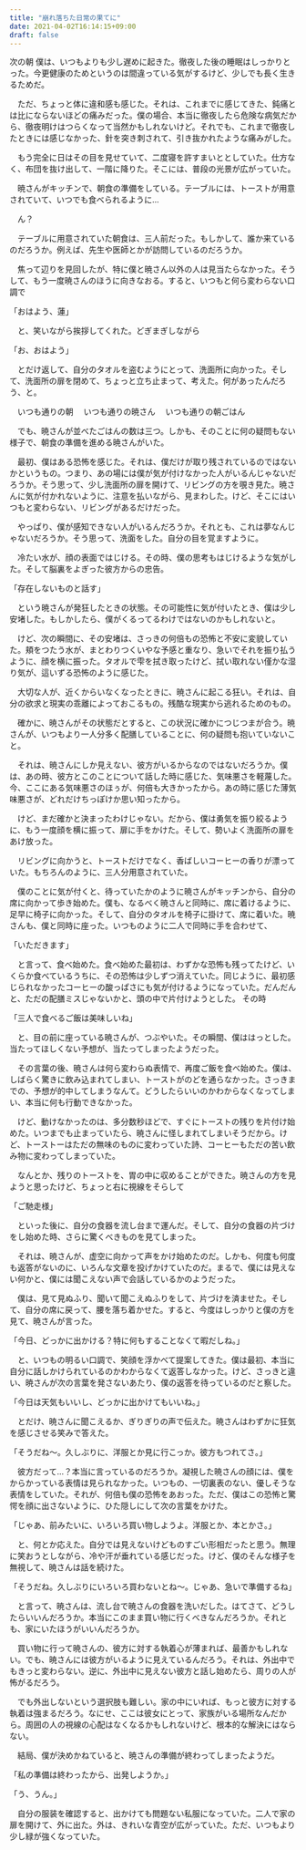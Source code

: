 ```yaml
---
title: "崩れ落ちた日常の果てに"
date: 2021-04-02T16:14:15+09:00
draft: false
---
```


 次の朝
 僕は、いつもよりも少し遅めに起きた。徹夜した後の睡眠はしっかりとった。今更健康のためというのは間違っている気がするけど、少しでも長く生きるためだ。

　ただ、ちょっと体に違和感も感じた。それは、これまでに感じてきた、鈍痛とは比にならないほどの痛みだった。僕の場合、本当に徹夜したら危険な病気だから、徹夜明けはつらくなって当然かもしれないけど。それでも、これまで徹夜したときには感じなかった、針を突き刺されて、引き抜かれたような痛みがした。

　もう完全に日はその目を見せていて、二度寝を許すまいととしていた。仕方なく、布団を抜け出して、一階に降りた。そこには、普段の光景が広がっていた。

　暁さんがキッチンで、朝食の準備をしている。テーブルには、トーストが用意されていて、いつでも食べられるように...

　ん？

　テーブルに用意されていた朝食は、三人前だった。もしかして、誰か来ているのだろうか。例えば、先生や医師とかが訪問しているのだろうか。

　焦って辺りを見回したが、特に僕と暁さん以外の人は見当たらなかった。そうして、もう一度暁さんのほうに向きなおる。すると、いつもと何ら変わらない口調で

「おはよう、蓮」

　と、笑いながら挨拶してくれた。どぎまぎしながら

「お、おはよう」

　とだけ返して、自分のタオルを盗むようにとって、洗面所に向かった。そして、洗面所の扉を閉めて、ちょっと立ち止まって、考えた。何があったんだろう、と。

　いつも通りの朝
　いつも通りの暁さん
　いつも通りの朝ごはん

　でも、暁さんが並べたごはんの数は三つ。しかも、そのことに何の疑問もない様子で、朝食の準備を進める暁さんがいた。

　最初、僕はある恐怖を感じた。それは、僕だけが取り残されているのではないかというもの。つまり、あの場には僕が気が付けなかった人がいるんじゃないだろうか。そう思って、少し洗面所の扉を開けて、リビングの方を覗き見た。暁さんに気が付かれないように、注意を払いながら、見まわした。けど、そこにはいつもと変わらない、リビングがあるだけだった。

　やっぱり、僕が感知できない人がいるんだろうか。それとも、これは夢なんじゃないだろうか。そう思って、洗面をした。自分の目を覚ますように。

　冷たい水が、顔の表面ではじける。その時、僕の思考もはじけるような気がした。そして脳裏をよぎった彼方からの忠告。

「存在しないものと話す」

　という暁さんが発狂したときの状態。その可能性に気が付いたとき、僕は少し安堵した。もしかしたら、僕がくるってるわけではないのかもしれないと。

　けど、次の瞬間に、その安堵は、さっきの何倍もの恐怖と不安に変貌していた。頬をつたう水が、まとわりつくいやな予感と重なり、急いでそれを振り払うように、顔を横に振った。タオルで雫を拭き取ったけど、拭い取れない僅かな湿り気が、這いずる恐怖のように感じた。

　大切な人が、近くからいなくなったときに、暁さんに起こる狂い。それは、自分の欲求と現実の乖離によっておこるもの。残酷な現実から逃れるためのもの。

　確かに、暁さんがその状態だとすると、この状況に確かにつじつまが合う。暁さんが、いつもより一人分多く配膳していることに、何の疑問も抱いていないこと。

　それは、暁さんにしか見えない、彼方がいるからなのではないだろうか。僕は、あの時、彼方とこのことについて話した時に感じた、気味悪さを軽蔑した。今、ここにある気味悪さのほぅが、何倍も大きかったから。あの時に感じた薄気味悪さが、どれだけちっぽけか思い知ったから。

　けど、まだ確かと決まったわけじゃない。だから、僕は勇気を振り絞るように、もう一度顔を横に振って、扉に手をかけた。そして、勢いよく洗面所の扉をあけ放った。

　リビングに向かうと、トーストだけでなく、香ばしいコーヒーの香りが漂っていた。もちろんのように、三人分用意されていた。

　僕のことに気が付くと、待っていたかのように暁さんがキッチンから、自分の席に向かって歩き始めた。僕も、なるべく暁さんと同時に、席に着けるように、足早に椅子に向かった。そして、自分のタオルを椅子に掛けて、席に着いた。暁さんも、僕と同時に座った。いつものように二人で同時に手を合わせて、

「いただきます」

　と言って、食べ始めた。食べ始めた最初は、わずかな恐怖も残ってたけど、いくらか食べているうちに、その恐怖は少しずつ消えていた。同じように、最初感じられなかったコーヒーの酸っぱさにも気が付けるようになっていた。だんだんと、ただの配膳ミスじゃないかと、頭の中で片付けようとした。
その時

「三人で食べるご飯は美味しいね」

　と、目の前に座っている暁さんが、つぶやいた。その瞬間、僕ははっとした。当たってほしくない予想が、当たってしまったようだった。

　その言葉の後、暁さんは何ら変わらぬ表情で、再度ご飯を食べ始めた。僕は、しばらく驚きに飲み込まれてしまい、トーストがのどを通らなかった。さっきまでの、予想が的中してしまうなんて。どうしたらいいのかわからなくなってしまい、本当に何も行動できなかった。

　けど、動けなかったのは、多分数秒ほどで、すぐにトーストの残りを片付け始めた。いつまでも止まっていたら、暁さんに怪しまれてしまいそうだから。けど、トーストーはただの無味のものに変わっていた詩、コーヒーもただの苦い飲み物に変わってしまっていた。

　なんとか、残りのトーストを、胃の中に収めることができた。暁さんの方を見ようと思ったけど、ちょっと右に視線をそらして

「ご馳走様」

　といった後に、自分の食器を流し台まで運んだ。そして、自分の食器の片づけをし始めた時、さらに驚くべきものを見てしまった。

　それは、暁さんが、虚空に向かって声をかけ始めたのだ。しかも、何度も何度も返答がないのに、いろんな文章を投げかけていたのだ。まるで、僕には見えない何かと、僕には聞こえない声で会話しているかのようだった。

　僕は、見て見ぬふり、聞いて聞こえぬふりをして、片づけを済ませた。そして、自分の席に戻って、腰を落ち着かせた。すると、今度はしっかりと僕の方を見て、暁さんが言った。

「今日、どっかに出かける？特に何もすることなくて暇だしね。」

　と、いつもの明るい口調で、笑顔を浮かべて提案してきた。僕は最初、本当に自分に話しかけられているのかわからなくて返答しなかった。けど、さっきと違い、暁さんが次の言葉を発さないあたり、僕の返答を待っているのだと察した。

「今日は天気もいいし、どっかに出かけてもいいね。」

　とだけ、暁さんに聞こえるか、ぎりぎりの声で伝えた。暁さんはわずかに狂気を感じさせる笑みで答えた。

「そうだね～。久しぶりに、洋服とか見に行こっか。彼方もつれてさ。」

　彼方だって...？本当に言っているのだろうか。凝視した暁さんの顔には、僕をからかっている表情は見られなかった。いつもの、一切裏表のない、優しそうな表情をしていた。それが、何倍も僕の恐怖をあおった。ただ、僕はこの恐怖と驚愕を顔に出さないように、ひた隠しにして次の言葉をかけた。

「じゃあ、前みたいに、いろいろ買い物しようよ。洋服とか、本とかさ。」

　と、何とか応えた。自分では見えないけどものすごい形相だったと思う。無理に笑おうとしながら、冷や汗が垂れている感じだった。けど、僕のそんな様子を無視して、暁さんは話を続けた。

「そうだね。久しぶりにいろいろ買わないとね～。じゃあ、急いで準備するね」

　と言って、暁さんは、流し台で暁さんの食器を洗いだした。はてさて、どうしたらいいんだろうか。本当にこのまま買い物に行くべきなんだろうか。それとも、家にいたほうがいいんだろうか。

　買い物に行って暁さんの、彼方に対する執着心が薄まれば、最善かもしれない。でも、暁さんには彼方がいるように見えているんだろう。それは、外出中でもきっと変わらない。逆に、外出中に見えない彼方と話し始めたら、周りの人が怖がるだろう。

　でも外出しないという選択肢も難しい。家の中にいれば、もっと彼方に対する執着は強まるだろう。なにせ、ここは彼女にとって、家族がいる場所なんだから。周囲の人の視線の心配はなくなるかもしれないけど、根本的な解決にはならない。

　結局、僕が決めかねていると、暁さんの準備が終わってしまったようだ。

「私の準備は終わったから、出発しようか。」

「う、うん。」

　自分の服装を確認すると、出かけても問題ない私服になっていた。二人で家の扉を開けて、外に出た。外は、きれいな青空が広がっていた。ただ、いつもより少し緑が強くなっていた。
